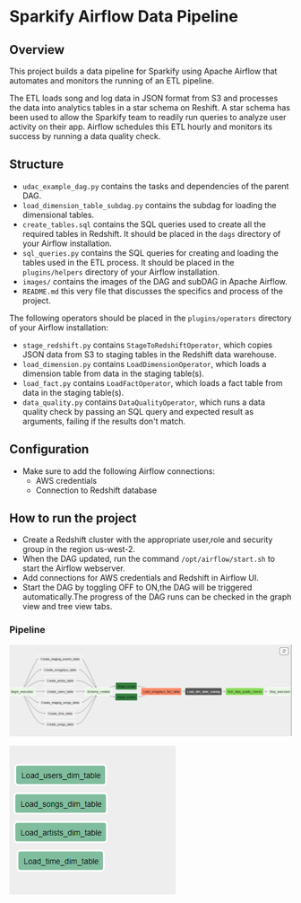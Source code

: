 # Sparkify Airflow Data Pipeline

## Overview

This project builds a data pipeline for Sparkify using Apache Airflow that automates and monitors the running of an ETL pipeline.

The ETL loads song and log data in JSON format from S3 and processes the data into analytics tables in a star schema on Reshift. A star schema has been used to allow the Sparkify team to readily run queries to analyze user activity on their app. Airflow schedules this ETL hourly and monitors its success by running a data quality check.

## Structure

* `udac_example_dag.py` contains the tasks and dependencies of the parent DAG. 
* `load_dimension_table_subdag.py` contains the subdag for loading the dimensional tables.
* `create_tables.sql` contains the SQL queries used to create all the required tables in Redshift. It should be placed in the `dags` directory of your Airflow installation.
* `sql_queries.py` contains the SQL queries for creating and loading the tables used in the ETL process. It should be placed in the `plugins/helpers` directory of your Airflow installation.
* `images/` contains the images of the DAG and subDAG in Apache Airflow.
* `README.md` this very file that discusses the specifics and process of the project.

The following operators should be placed in the `plugins/operators` directory of
your Airflow installation:
* `stage_redshift.py` contains `StageToRedshiftOperator`, which copies JSON data from S3 to staging tables in the Redshift data warehouse.
* `load_dimension.py` contains `LoadDimensionOperator`, which loads a dimension table from data in the staging table(s).
* `load_fact.py` contains `LoadFactOperator`, which loads a fact table from data in the staging table(s).
* `data_quality.py` contains `DataQualityOperator`, which runs a data quality check by passing an SQL query and expected result as arguments, failing if the results don't match.

## Configuration

* Make sure to add the following Airflow connections:
    * AWS credentials
    * Connection to Redshift database
    
## How to run the project

* Create a Redshift cluster with the appropriate user,role and security group in the region us-west-2.
* When the DAG updated, run the command `/opt/airflow/start.sh` to start the Airflow webserver.
* Add connections for AWS credentials and Redshift in Airflow UI.
* Start the DAG by toggling OFF to ON,the DAG will be triggered automatically.The progress of the DAG runs can be checked in the graph view and tree view tabs.

### Pipeline

![Airflow DAG](images/Airflow_dag2.png)

![Airflow SubDAG](images/Airflow_subdag.png)